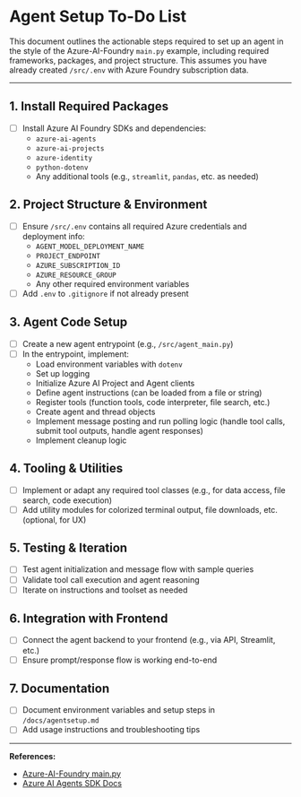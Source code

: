 # Agent Setup To-Do List

This document outlines the actionable steps required to set up an agent in the style of the Azure-AI-Foundry `main.py` example, including required frameworks, packages, and project structure. This assumes you have already created `/src/.env` with Azure Foundry subscription data.

---

## 1. Install Required Packages
- [ ] Install Azure AI Foundry SDKs and dependencies:
  - `azure-ai-agents`
  - `azure-ai-projects`
  - `azure-identity`
  - `python-dotenv`
  - Any additional tools (e.g., `streamlit`, `pandas`, etc. as needed)

## 2. Project Structure & Environment
- [ ] Ensure `/src/.env` contains all required Azure credentials and deployment info:
  - `AGENT_MODEL_DEPLOYMENT_NAME`
  - `PROJECT_ENDPOINT`
  - `AZURE_SUBSCRIPTION_ID`
  - `AZURE_RESOURCE_GROUP`
  - Any other required environment variables
- [ ] Add `.env` to `.gitignore` if not already present

## 3. Agent Code Setup
- [ ] Create a new agent entrypoint (e.g., `/src/agent_main.py`)
- [ ] In the entrypoint, implement:
  - Load environment variables with `dotenv`
  - Set up logging
  - Initialize Azure AI Project and Agent clients
  - Define agent instructions (can be loaded from a file or string)
  - Register tools (function tools, code interpreter, file search, etc.)
  - Create agent and thread objects
  - Implement message posting and run polling logic (handle tool calls, submit tool outputs, handle agent responses)
  - Implement cleanup logic

## 4. Tooling & Utilities
- [ ] Implement or adapt any required tool classes (e.g., for data access, file search, code execution)
- [ ] Add utility modules for colorized terminal output, file downloads, etc. (optional, for UX)

## 5. Testing & Iteration
- [ ] Test agent initialization and message flow with sample queries
- [ ] Validate tool call execution and agent reasoning
- [ ] Iterate on instructions and toolset as needed

## 6. Integration with Frontend
- [ ] Connect the agent backend to your frontend (e.g., via API, Streamlit, etc.)
- [ ] Ensure prompt/response flow is working end-to-end

## 7. Documentation
- [ ] Document environment variables and setup steps in `/docs/agentsetup.md`
- [ ] Add usage instructions and troubleshooting tips

---

**References:**
- [Azure-AI-Foundry main.py](https://github.com/Knights-of-the-Prompts/Azure-AI-Foundry/blob/main/src/workshop/main.py)
- [Azure AI Agents SDK Docs](https://learn.microsoft.com/en-us/python/api/overview/azure/ai-agents-readme)

